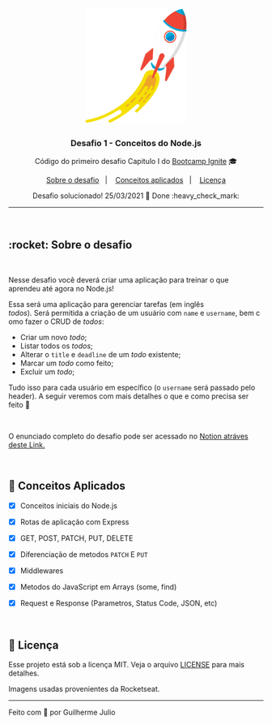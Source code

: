 <h1 align="center">
    <img alt="Ignite" src="/.github/foguete.png" width="200px" />
</h1>

<h3 align="center">
  Desafio 1 - Conceitos do Node.js
</h3>

<p align="center">Código do primeiro desafio Capitulo I do <a href="https://rocketseat.com.br/bootcamp">Bootcamp Ignite</a> 🎓</p>

<p align="center">
  <a href="#rocket-sobre-o-desafio">Sobre o desafio</a>&nbsp;&nbsp;&nbsp;|&nbsp;&nbsp;&nbsp;
  <a href="#space_invader-conceitps-aplicados">Conceitos aplicados</a>&nbsp;&nbsp;&nbsp;|&nbsp;&nbsp;&nbsp;
  <a href="#memo-licença">Licença</a>

  <p align="center">Desafio solucionado! 25/03/2021 🚀 Done :heavy_check_mark:</p>	
	
</p>

<hr>
<br/>

<h2>
  :rocket: Sobre o desafio
</h2>
<br>
<p>
Nesse desafio você deverá criar uma aplicação para treinar o que aprendeu até agora no Node.js!

Essa será uma aplicação para gerenciar tarefas (em inglês *todos*). Será permitida a criação de um usuário com `name` e `username`, bem como fazer o CRUD de *todos*:

- Criar um novo *todo*;
- Listar todos os *todos*;
- Alterar o `title` e `deadline` de um *todo* existente;
- Marcar um *todo* como feito;
- Excluir um *todo*;

Tudo isso para cada usuário em específico (o `username` será passado pelo header). A seguir veremos com mais detalhes o que e como precisa ser feito 🚀

<br>

O enunciado completo do desafio pode ser acessado no [Notion atráves deste Link.](https://www.notion.so/igniteguilhermejulio/Desafio-01-Conceitos-do-Node-js-59ccb235aecd43a6a06bf09a24e7ede)

</p>

<br>

## :space_invader: Conceitos Aplicados

- [X] Conceitos iniciais do Node.js
- [X] Rotas de aplicação com Express
- [X] GET, POST, PATCH, PUT, DELETE 
- [X] Diferenciação de metodos `PATCH` E `PUT`
- [X] Middlewares
- [X] Metodos do JavaScript em Arrays (some, find)
- [X] Request e Response (Parametros, Status Code, JSON, etc)

  
<br>

## :memo: Licença

Esse projeto está sob a licença MIT. Veja o arquivo [LICENSE](LICENSE) para mais detalhes.

Imagens usadas provenientes da Rocketseat.


---


Feito com 💜 por Guilherme Julio


